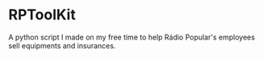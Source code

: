 # RPToolKit
A python script I made on my free time to help Rádio Popular's employees sell equipments and insurances.
